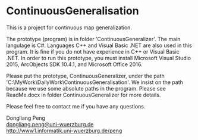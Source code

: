 # ContinuousGeneralisation
This is a project for continuous map generalization.

The prototype (program) is in folder 'ContinuousGeneralizer'.
The main langulage is C#. Languages C++ and Visual Basic .NET are also used in this program. It is fine if you do not have experience in C++ or Visual Basic .NET.
In order to run this prototype, you must install Microsoft Visual Studio 2015, ArcObjects SDK 10.4.1, and Microsoft Office 2016.

Please put the prototype, ContinuousGeneralizer, under the path 'C:\MyWork\DailyWork\ContinuousGeneralisation'. We insist on the path because we use some absolute paths in the program. Please see ReadMe.docx in folder ContinuousGeneralizer for more details.

Please feel free to contact me if you have any questions.

Dongliang Peng  
dongliang.peng@uni-wuerzburg.de  
http://www1.informatik.uni-wuerzburg.de/peng
